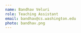 ```yaml
---
name: Bandhav Veluri
role: Teaching Assistant
email: bandhav@cs.washington.edu
photo: bandhav.png
---
```

